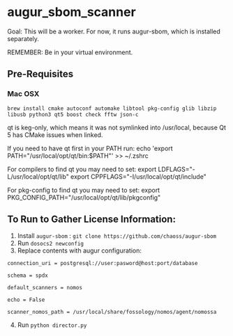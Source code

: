# augur_sbom_scanner
Goal: This will be a worker. For now, it runs augur-sbom, which is installed separately. 

REMEMBER: Be in your virtual environment. 

## Pre-Requisites
### Mac OSX
`brew install cmake autoconf automake libtool pkg-config glib libzip libusb python3 qt5 boost check fftw json-c`

qt is keg-only, which means it was not symlinked into /usr/local,
because Qt 5 has CMake issues when linked.

If you need to have qt first in your PATH run:
  echo 'export PATH="/usr/local/opt/qt/bin:$PATH"' >> ~/.zshrc

For compilers to find qt you may need to set:
  export LDFLAGS="-L/usr/local/opt/qt/lib"
  export CPPFLAGS="-I/usr/local/opt/qt/include"

For pkg-config to find qt you may need to set:
  export PKG_CONFIG_PATH="/usr/local/opt/qt/lib/pkgconfig"


## To Run to Gather License Information: 
1. Install `augur-sbom` : `git clone https://github.com/chaoss/augur-sbom`
2. Run `dosocs2 newconfig`
3. Replace contents with augur configuration: 
```
connection_uri = postgresql://user:pasword@host:port/database

schema = spdx

default_scanners = nomos

echo = False

scanner_nomos_path = /usr/local/share/fossology/nomos/agent/nomossa
```
4. Run `python director.py`
